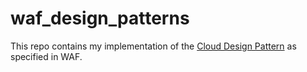 # waf_design_patterns
This repo contains my implementation of the [Cloud Design Pattern](https://learn.microsoft.com/en-gb/azure/architecture/patterns/) as specified in WAF.
